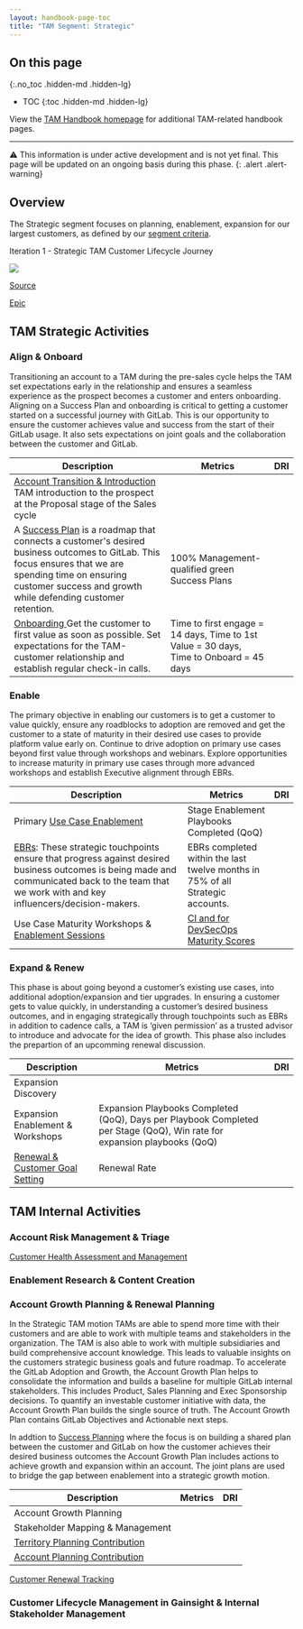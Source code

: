 ```yaml
---
layout: handbook-page-toc
title: "TAM Segment: Strategic"
---
```

## On this page
{:.no_toc .hidden-md .hidden-lg}

- TOC
{:toc .hidden-md .hidden-lg}

View the [TAM Handbook homepage](/handbook/customer-success/csm/) for additional TAM-related handbook pages.

---

⚠️ This information is under active development and is not yet final. This page will be updated on an ongoing basis during this phase.
{: .alert .alert-warning}

## Overview

The Strategic segment focuses on planning, enablement, expansion for our largest customers, as defined by our [segment criteria](https://gitlab.com/gitlab-com/customer-success/csm/-/wikis/CSM-Segments).

Iteration 1 - Strategic TAM Customer Lifecycle Journey

<img src="/images/handbook/customer-success/ht-tam-customer-journey.png">

[Source](https://lucid.app/lucidchart/4fcdb329-8367-44e0-a1c4-d1c0fd1c2362/edit?invitationId=inv_ab8b15ca-1360-4f53-ab72-1da8e092b620&page=0_0#)

[Epic](https://gitlab.com/groups/gitlab-com/customer-success/-/epics/80)

## TAM Strategic Activities

### Align & Onboard

Transitioning an account to a TAM during the pre-sales cycle helps the TAM set expectations early in the relationship and ensures a seamless experience as the prospect becomes a customer and enters onboarding. Aligning on a Success Plan and onboarding is critical to getting a customer started on a successful journey with GitLab. This is our opportunity to ensure the customer achieves value and success from the start of their GitLab usage. It also sets expectations on joint goals and  the collaboration between the customer and GitLab.

| Description | Metrics | DRI |
|---|---|---|
| [Account Transition & Introduction](/handbook/customer-success/pre-sales-post-sales-transition/) TAM introduction to the prospect at the Proposal stage of the Sales cycle |  |  |
| A [Success Plan](/handbook/customer-success/csm/success-plans/) is a roadmap that connects a customer's desired business outcomes to GitLab. This focus ensures that we are spending time on ensuring customer success and growth while defending customer retention. | 100% Management-qualified green Success Plans |  |
| [Onboarding ](/handbook/customer-success/csm/onboarding/) Get the customer to first value as soon as possible. Set expectations for the TAM-customer relationship and establish regular check-in calls. | Time to first engage = 14 days, Time to 1st Value = 30 days, Time to Onboard = 45 days |  |

### Enable

The primary objective in enabling our customers is to get a customer to value quickly, ensure any roadblocks to adoption are removed and get the customer to a state of maturity in their desired use cases to provide platform value early on. Continue to drive adoption on primary use cases beyond first value through workshops and webinars. Explore opportunities to increase maturity in primary use cases through more advanced workshops and establish Executive alignment through EBRs.

| Description | Metrics | DRI |
|---|---|---|
| Primary [Use Case Enablement](/handbook/customer-success/csm/stage-enablement-and-expansion/) | Stage Enablement Playbooks Completed (QoQ) |  |
| [EBRs](/handbook/customer-success/csm/ebr/):  These strategic touchpoints ensure that progress against desired business outcomes is being made and communicated back to the team that we work with and key influencers/decision-makers. | EBRs completed within the last twelve months in 75% of all Strategic accounts.|  |
| Use Case Maturity Workshops & [Enablement Sessions](/handbook/customer-success/csm/stage-enablement-and-expansion/) | [CI and for DevSecOps Maturity Scores](/handbook/customer-success/csm/#big-rock-2-expertise-in-driving-ci-and-devsecops-adoption--expansion) |  |

### Expand & Renew

This phase is about going beyond a customer’s existing use cases, into additional adoption/expansion and tier upgrades.  In ensuring a customer gets to value quickly, in understanding a customer’s desired business outcomes, and in engaging strategically through touchpoints such as EBRs in addition to cadence calls, a TAM is ‘given permission’ as a trusted advisor to introduce and advocate for the idea of growth. This phase also includes the prepartion of an upcomming renewal discussion.

| Description | Metrics | DRI |
|---|---|---|
| Expansion Discovery |  |  |
| Expansion Enablement & Workshops | Expansion Playbooks Completed (QoQ), Days per Playbook Completed per Stage (QoQ), Win rate for expansion playbooks (QoQ) |  |
| [Renewal & Customer Goal Setting](/handbook/customer-success/csm/renewals/) | Renewal Rate |  |

## TAM Internal Activities

### Account Risk Management & Triage

[Customer Health Assessment and Management](/handbook/customer-success/csm/health-score-triage/)

### Enablement Research & Content Creation

### Account Growth Planning & Renewal Planning

In the Strategic TAM motion TAMs are able to spend more time with their customers and are able to work with multiple teams and stakeholders in the organization. The TAM is also able to work with multiple subsidiaries and build comprehensive account knowledge. This leads to valuable insights on the customers strategic business goals and future roadmap. To accelerate the GitLab Adoption and Growth, the Account Growth Plan helps to consolidate the information and builds a baseline for multiple GitLab internal stakeholders. This includes Product, Sales Planning and Exec Sponsorship decisions. To quantify an investable customer initiative with data, the Account Growth Plan builds the single source of truth. The Account Growth Plan contains GitLab Objectives and Actionable next steps.

In addtion to [Success Planning](/handbook/customer-success/csm/success-plans/) where the focus is on building a shared plan between the customer and GitLab on how the customer achieves their desired business outcomes the Account Growth Plan includes actions to achieve growth and expansion within an account. The joint plans are used to bridge the gap between enablement into a strategic growth motion. 

| Description | Metrics | DRI |
|---|---|---|
| Account Growth Planning |  |  |
| Stakeholder Mapping & Management |  |  |
| [Territory Planning Contribution](/handbook/sales/territory-planning/) |  |  |
| [Account Planning Contribution](/handbook/sales/account-planning/) |  |  |

[Customer Renewal Tracking](/handbook/customer-success/csm/renewals/)

### Customer Lifecycle Management in Gainsight & Internal Stakeholder Management
